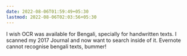 ```yaml
---
date: 2022-08-06T01:59:49+05:30
lastmod: 2022-08-06T02:03:56+05:30
---
```


I wish OCR was available for Bengali, specially for handwritten texts. I scanned my 2017 Journal and now want to search inside of it. Evernote cannot recognise bengali texts, bummer!
